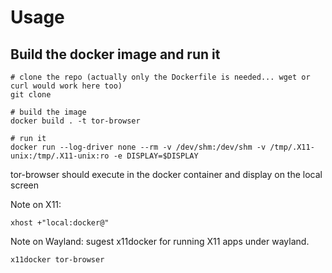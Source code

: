 # Usage
## Build the docker image and run it
```
# clone the repo (actually only the Dockerfile is needed... wget or curl would work here too)
git clone 

# build the image
docker build . -t tor-browser

# run it
docker run --log-driver none --rm -v /dev/shm:/dev/shm -v /tmp/.X11-unix:/tmp/.X11-unix:ro -e DISPLAY=$DISPLAY
```

tor-browser should execute in the docker container and display on the local screen

Note on X11:
```
xhost +"local:docker@"
```

Note on Wayland:
sugest x11docker for running X11 apps under wayland.   
```
x11docker tor-browser
```


